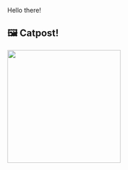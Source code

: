 Hello there!



## 🖼️ Catpost!

<sub>
    <img src="https://cdn2.thecatapi.com/images/bth.jpg" height="256">
</sub>

